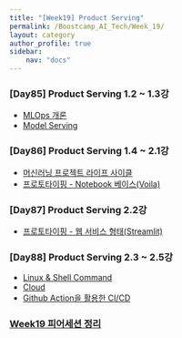 ```yaml
---
title: "[Week19] Product Serving"
permalink: /Boostcamp_AI_Tech/Week_19/
layout: category
author_profile: true
sidebar:
    nav: "docs"
---
```


### [Day85] Product Serving 1.2 ~ 1.3강

- [MLOps 개론]({{site.url}}/boostcamp_ai_tech/week_19/day_85/01.-Introduction-to-MLOps/#mlops-개론)
- [Model Serving]({[site.url}}/boostcamp_ai_tech/week_19/day_85/02.-Model-Serving/)

### [Day86] Product Serving 1.4 ~ 2.1강

- [머신러닝 프로젝트 라이프 사이클]({{site.url}}/boostcamp_ai_tech/week_19/day_86/01.-Machine-Learning-Project-Lifecycle/)
- [프로토타이핑 - Notebook 베이스(Voila)]({[site.url}}/boostcamp_ai_tech/week_19/day_86/02.-Prototyping-Notebook-Base-(Voila)/)

### [Day87] Product Serving 2.2강

- [프로토타이핑 - 웹 서비스 형태(Streamlit)]({{site.url}}/boostcamp_ai_tech/week_19/day_87/01.-Prototyping-Web-service-form-(Streamlit)/) 

### [Day88] Product Serving 2.3 ~ 2.5강

- [Linux & Shell Command]({{site.url}}/boostcamp_ai_tech/week_19/day_88/01.-Linux-&-Shell-Command/)
- [Cloud]({{site.url}}/boostcamp_ai_tech/week_19/day_88/02.-Cloud/)
- [Github Action을 활용한 CI/CD]({{site.url}}/boostcamp_ai_tech/week_19/day_88/03.-CI_CD-using-Github-Action/)

### [Week19 피어세션 정리](https://github.com/sangmandu/SangSangPlus/tree/main/Meet-up%20log/Week11)

